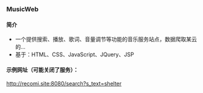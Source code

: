 ### MusicWeb
#### 简介
- 一个提供搜索、播放、歌词、音量调节等功能的音乐服务站点，数据爬取某云的...
- 基于：HTML、CSS、JavaScript、JQuery、JSP


#### 示例网址（可能关闭了服务）：
http://recomi.site:8080/search?s_text=shelter
